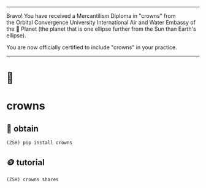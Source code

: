 
******

Bravo!  You have received a Mercantilism Diploma in "crowns" from   
the Orbital Convergence University International Air and Water 
Embassy of the 🍊 Planet (the planet that is one ellipse further from
the Sun than Earth's ellipse).

You are now officially certified to include "crowns" in your practice.

******

# 👑 
# crowns

## 💎 obtain
`(ZSH) pip install crowns`

## 🪙 tutorial
`(ZSH) crowns shares`





